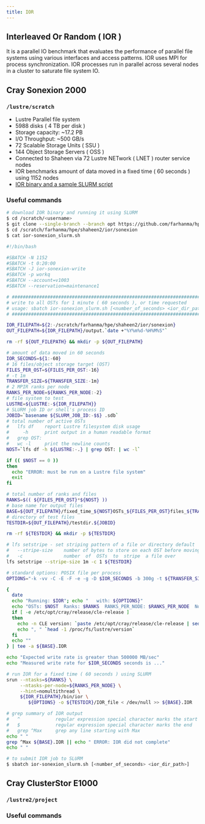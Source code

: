 ```yaml
---
title: IOR
---
```


## Interleaved Or Random ( IOR )

It is a parallel IO benchmark that evaluates the performance of parallel file
systems using various interfaces and access patterns. IOR uses MPI for process
synchronization. IOR processes run in parallel across several nodes in a cluster
to saturate file system IO.

## Cray Sonexion 2000

### `/lustre/scratch`

* Lustre Parallel file system
* 5988 disks ( 4 TB per disk )
* Storage capacity: ~17.2 PB
* I/O Throughput: ~500 GB/s
* 72 Scalable Storage Units ( SSU )
* 144 Object Storage Servers ( OSS )
* Connected to Shaheen via 72 Lustre NETwork ( LNET ) router service nodes
* IOR benchmarks amount of data moved in a fixed time ( 60 seconds ) using 1152 nodes
* [IOR binary and a sample SLURM script](https://github.com/farhanma/hpe/tree/opt/shaheen2/ior/sonexion)

### Useful commands

```sh
# download IOR binary and running it using SLURM
$ cd /scratch/<username>
$ git clone --single-branch --branch opt https://github.com/farhanma/hpe.git
$ cd /scratch/farhanma/hpe/shaheen2/ior/sonexion
$ cat ior-sonexion_slurm.sh

#!/bin/bash

#SBATCH -N 1152
#SBATCH -t 0:20:00
#SBATCH -J ior-sonexion-write
#SBATCH -p workq
#SBATCH --account=v1003
#SBATCH --reservation=maintenance1

# ##############################################################################
# write to all OSTs for 1 minute ( 60 seconds ), or time requested
# usage: sbatch ior-sonexion_slurm.sh [<number_of_seconds> <ior_dir_path>]
# ##############################################################################

IOR_FILEPATH=${2:-/scratch/farhanma/hpe/shaheen2/ior/sonexion}
OUT_FILEPATH=${IOR_FILEPATH}/output.`date +"%Y%m%d-%H%M%S"`

rm -rf ${OUT_FILEPATH} && mkdir -p ${OUT_FILEPATH}

# amount of data moved in 60 seconds
IOR_SECONDS=${1:-60}
# 16 files/object storage target (OST)
FILES_PER_OST=${FILES_PER_OST:-16}
# -t 1m
TRANSFER_SIZE=${TRANSFER_SIZE:-1m}
# 2 MPIR ranks per node
RANKS_PER_NODE=${RANKS_PER_NODE:-2}
# file system to test
LUSTRE=${LUSTRE:-${IOR_FILEPATH}}
# SLURM job ID or shell's process ID
JOBID=`basename ${SLURM_JOB_ID:-$$} .sdb`
# total number of active OSTs
#   lfs df    report Lustre filesystem disk usage
#     -h      print output in a human readable format
#   grep OST:
#   wc -l     print the newline counts
NOST=`lfs df -h ${LUSTRE:-.} | grep OST: | wc -l`

if (( $NOST == 0 ))
then
  echo "ERROR: must be run on a Lustre file system"
  exit
fi

# total number of ranks and files
RANKS=$(( ${FILES_PER_OST}*${NOST} ))
# base name for output files
BASE=${OUT_FILEPATH}/fixed_time_${NOST}OSTs_${FILES_PER_OST}files_${TRANSFER_SIZE}_${RANKS_PER_NODE}ppn_${JOBID}
# directory of test files
TESTDIR=${OUT_FILEPATH}/testdir.${JOBID}

rm -rf ${TESTDIR} && mkdir -p ${TESTDIR}

# lfs setstripe - set striping pattern of a file or directory default
#   --stripe-size    number of bytes to store on each OST before moving to the next OST
#   -c               number  of  OSTs  to  stripe  a file over
lfs setstripe --stripe-size 1m -c 1 ${TESTDIR}

# standard options: POSIX file per process
OPTIONS="-k -vv -C -E -F -e -g -D $IOR_SECONDS -b 300g -t ${TRANSFER_SIZE} -w"

{
  date
  echo "Running: $IOR"; echo "   with: ${OPTIONS}"
  echo "OSTs: $NOST  Ranks: $RANKS  RANKS_PER_NODE: $RANKS_PER_NODE  Nodes: $(($RANKS/$RANKS_PER_NODE))"
  if [ -e /etc/opt/cray/release/cle-release ]
  then
    echo -n CLE version: `paste /etc/opt/cray/release/cle-release | sed -e 's/DEFAULT=//'`
    echo ", " `head -1 /proc/fs/lustre/version`
  fi
  echo ""
} | tee -a ${BASE}.IOR

echo "Expected write rate is greater than 500000 MB/sec"
echo "Measured write rate for $IOR_SECONDS seconds is ..."

# run IOR for a fixed time ( 60 seconds ) using SLURM
srun --ntasks=${RANKS} \
     --ntasks-per-node=${RANKS_PER_NODE} \
     --hint=nomultithread \
     ${IOR_FILEPATH}/bin/ior \
        ${OPTIONS} -o ${TESTDIR}/IOR_file < /dev/null >> ${BASE}.IOR

# grep summary of IOR output
#   ^             regular expression special character marks the start of a line
#   $             regular expression special character marks the end   of a line
#   grep ^Max     grep any line starting with Max
echo " "
grep ^Max ${BASE}.IOR || echo " ERROR: IOR did not complete"
echo " "

# to submit IOR job to SLURM
$ sbatch ior-sonexion_slurm.sh [<number_of_seconds> <ior_dir_path>]
```

## Cray ClusterStor E1000

### `/lustre2/project`

### Useful commands

